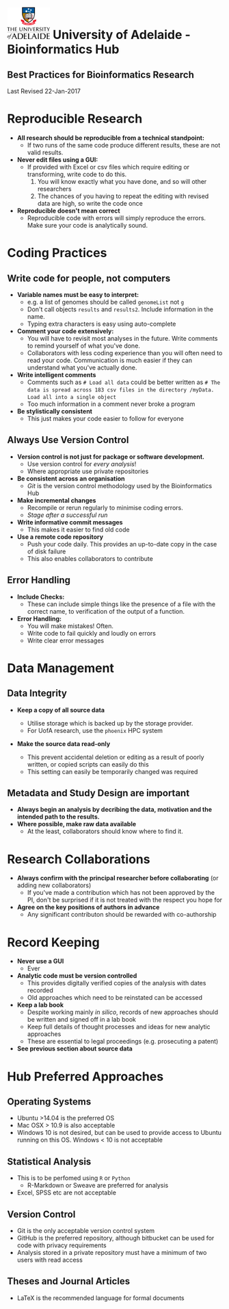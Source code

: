 # <img src="UoA_logo_col_vert.png" alt="UofALogo" style="width: 100px;"/> University of Adelaide - Bioinformatics Hub

## Best Practices for Bioinformatics Research

Last Revised 22-Jan-2017

# Reproducible Research

- **All research should be reproducible from a technical standpoint:**
  - If two runs of the same code produce different results, these are not valid results.
- **Never edit files using a GUI:**
  - If provided with Excel or csv files which require editing or transforming, write code to do this.
    1. You will know exactly what you have done, and so will other researchers
    2. The chances of you having to repeat the editing with revised data are high, so write the code once
- **Reproducible doesn't mean correct**
  - Reproducible code with errors will simply reproduce the errors. Make sure your code is analytically sound.

# Coding Practices

## Write code for people, not computers

- **Variable names must be easy to interpret:**
  - e.g. a list of genomes should be called `genomeList` not `g`
  - Don't call objects `results` and `results2`. Include information in the name.
  - Typing extra characters is easy using auto-complete
- **Comment your code extensively:**
  - You will have to revisit most analyses in the future.
    Write comments to remind yourself of what you've done.
  - Collaborators with less coding experience than you will often need to read your code. Communication is much easier if they can understand what you've actually done.
- **Write intelligent comments**
  - Comments such as `# Load all data` could be better written as `# The data is spread across 183 csv files in the directory /myData. Load all into a single object`
  - Too much information in a comment never broke a program
- **Be stylistically consistent**
  - This just makes your code easier to follow for everyone


## Always Use Version Control

- **Version control is not just for package or software development.**
  - Use version control for _every analysis_!
  - Where appropriate use private repositories
- **Be consistent across an organisation**
  - _Git_ is the version control methodology used by the Bioinformatics Hub
- **Make incremental changes**
  - Recompile or rerun regularly to minimise coding errors.
  - _Stage after a successful run_
- **Write informative commit messages**
  - This makes it easier to find old code
- **Use a remote code repository**
  - Push your code daily. This provides an up-to-date copy in the case of disk failure
  - This also enables collaborators to contribute

## Error Handling

- **Include Checks:**
  - These can include simple things like the presence of a file with the correct name, to verification of the output of a function.
- **Error Handling:**
  - You will make mistakes! Often.
  - Write code to fail quickly and loudly on errors
  - Write clear error messages

# Data Management

## Data Integrity

- **Keep a copy of all source data**
  - Utilise storage which is backed up by the storage provider.
  - For UofA research, use the `phoenix` HPC system

- **Make the source data read-only**
  - This prevent accidental deletion or editing as a result of poorly written, or copied scripts can easily do this
  - This setting can easily be temporarily changed was required

## Metadata and Study Design are important

- **Always begin an analysis by decribing the data, motivation and the intended path to the results.**
- **Where possible, make raw data available**
  - At the least, collaborators should know where to find it.

# Research Collaborations

- **Always confirm with the principal researcher before collaborating** (or adding new collaborators)
  - If you've made a contribution which has not been approved by the PI, don't be surprised if it is not treated with the respect you hope for
- **Agree on the key positions of authors in advance**
  - Any significant contributon should be rewarded with co-authorship

# Record Keeping

- **Never use a GUI**
  - Ever
- **Analytic code must be version controlled**
  - This provides digitally verified copies of the analysis with dates recorded
  - Old approaches which need to be reinstated can be accessed
- **Keep a lab book**
  - Despite working mainly _in silico_, records of new approaches should be written and signed off in a lab book
  - Keep full details of thought processes and ideas for new analytic approaches
  - These are essential to legal proceedings (e.g. prosecuting a patent)
- **See previous section about source data**

# Hub Preferred Approaches

## Operating Systems
- Ubuntu >14.04 is the preferred OS
- Mac OSX > 10.9 is also acceptable
- Windows 10 is not desired, but can be used to provide access to Ubuntu running on this OS. Windows < 10 is not acceptable

## Statistical Analysis
- This is to be perfomed using `R` or `Python`
  - R-Markdown or Sweave are preferred for analysis
- Excel, SPSS etc are not acceptable

## Version Control
- Git is the only acceptable version control system
- GitHub is the preferred repository, although bitbucket can be used for code with privacy requirements
- Analysis stored in a private repository must have a minimum of two users with read access

## Theses and Journal Articles
- LaTeX is the recommended language for formal documents
